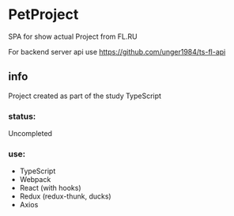 # PetProject

SPA for show actual Project from FL.RU

For backend server api use https://github.com/unger1984/ts-fl-api

## info

Project created as part of the study TypeScript

### status:
Uncompleted

### use:
* TypeScript
* Webpack
* React (with hooks)
* Redux (redux-thunk, ducks)
* Axios


